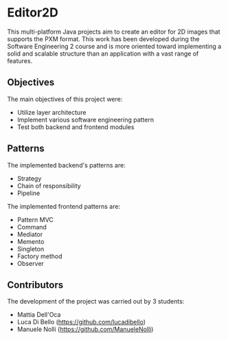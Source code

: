 # Editor2D
This multi-platform Java projects aim to create an editor for 2D images that supports the PXM format. This work has been developed during the Software Engineering 2 course and is more oriented toward implementing a solid and scalable structure than an application with a vast range of features.

## Objectives
The main objectives of this project were:
-	Utilize layer architecture
-	Implement various software engineering pattern
-	Test both backend and frontend modules

## Patterns
The implemented backend's patterns are:
-	Strategy
-	Chain of responsibility
-	Pipeline

The implemented frontend patterns are:
-	Pattern MVC
-	Command
-	Mediator
-	Memento
-	Singleton
-	Factory method
-	Observer

## Contributors
The development of the project was carried out by 3 students:
- Mattia Dell'Oca
- Luca Di Bello (https://github.com/lucadibello)
- Manuele Nolli (https://github.com/ManueleNolli)
